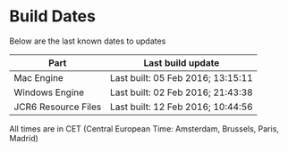 # Build Dates

Below are the last known dates to updates

Part | Last build update
-----|-----
Mac Engine | Last built: 05 Feb 2016; 13:15:11
Windows Engine | Last built: 02 Feb 2016; 21:43:38
JCR6 Resource Files | Last built: 12 Feb 2016; 10:44:56
All times are in CET (Central European Time: Amsterdam, Brussels, Paris, Madrid)



